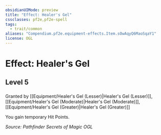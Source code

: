 ```yaml
---
obsidianUIMode: preview
title: "Effect: Healer's Gel"
cssclasses: pf2e,pf2e-spell
tags:
  - trait/common
aliases: "Compendium.pf2e.equipment-effects.Item.sOwAqyQ6MaoSqaY1"
license: OGL
---
```

# Effect: Healer's Gel
## Level 5
### 






Granted by [[Equipment/Healer's Gel (Lesser)|Healer's Gel (Lesser)]], [[Equipment/Healer's Gel (Moderate)|Healer's Gel (Moderate)]], [[Equipment/Healer's Gel (Greater)|Healer's Gel (Greater)]]

You gain temporary Hit Points.

*Source: Pathfinder Secrets of Magic*
*OGL*